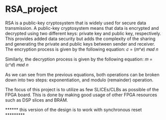 # RSA_project
RSA is a public-key cryptosystem that is widely used for secure data transmission. A public-key 
cryptosystem means that data is encrypted and decrypted using two different keys: private key and 
public key, respectively. This provides added data security but adds the complexity of the sharing and 
generating the private and public keys between sender and receiver.
The encryption process is given by the following equation:
𝑐 = (𝑚^𝑒) 𝑚𝑜𝑑 𝑛

Similarly, the decryption process is given by the following equation:
𝑚 = (𝑐^𝑑) 𝑚𝑜𝑑 𝑛

As we can see from the previous equations, both operations can be broken down into two steps: 
exponentiation, and modulo (remainder) operation.

The focus of this project is to utilize as few SLICEs/CLBs as possible of the FPGA board. This is done by making good usage of 
other FPGA resources such as DSP slices and BRAM.

****** this version of the design is to work with synchronous reset *********
